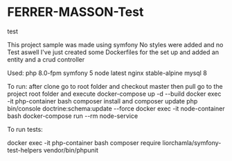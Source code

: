# FERRER-MASSON-Test
test


This project sample was made using symfony
No styles were added and no Test aswell
I've just created some Dockerfiles for the set up and added an entity and a crud controller

Used:
php 8.0-fpm
symfony 5
node latest
nginx stable-alpine
mysql  8

To run:
after clone
go to root folder and checkout master then pull
go to the project root folder and execute docker-compose up -d --build
docker exec -it php-container bash
composer install and composer update
php bin/console doctrine:schema:update --force
docker exec -it node-container bash
docker-compose run --rm node-service

To run tests:

docker exec -it php-container bash
composer require liorchamla/symfony-test-helpers
vendor/bin/phpunit

